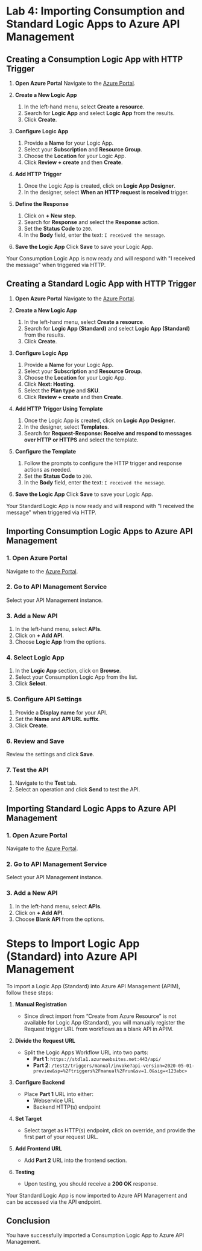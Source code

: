 # Lab 4: Importing Consumption and Standard Logic Apps to Azure API Management

## Creating a Consumption Logic App with HTTP Trigger

1. **Open Azure Portal**
    Navigate to the [Azure Portal](https://portal.azure.com/).

2. **Create a New Logic App**
    1. In the left-hand menu, select **Create a resource**.
    2. Search for **Logic App** and select **Logic App** from the results.
    3. Click **Create**.

3. **Configure Logic App**
    1. Provide a **Name** for your Logic App.
    2. Select your **Subscription** and **Resource Group**.
    3. Choose the **Location** for your Logic App.
    4. Click **Review + create** and then **Create**.

4. **Add HTTP Trigger**
    1. Once the Logic App is created, click on **Logic App Designer**.
    2. In the designer, select **When an HTTP request is received** trigger.

5. **Define the Response**
    1. Click on **+ New step**.
    2. Search for **Response** and select the **Response** action.
    3. Set the **Status Code** to `200`.
    4. In the **Body** field, enter the text: `I received the message`.

6. **Save the Logic App**
    Click **Save** to save your Logic App.

Your Consumption Logic App is now ready and will respond with "I received the message" when triggered via HTTP.

## Creating a Standard Logic App with HTTP Trigger
1. **Open Azure Portal**
    Navigate to the [Azure Portal](https://portal.azure.com/).

2. **Create a New Logic App**
    1. In the left-hand menu, select **Create a resource**.
    2. Search for **Logic App (Standard)** and select **Logic App (Standard)** from the results.
    3. Click **Create**.

3. **Configure Logic App**
    1. Provide a **Name** for your Logic App.
    2. Select your **Subscription** and **Resource Group**.
    3. Choose the **Location** for your Logic App.
    4. Click **Next: Hosting**.
    5. Select the **Plan type** and **SKU**.
    6. Click **Review + create** and then **Create**.

4. **Add HTTP Trigger Using Template**
    1. Once the Logic App is created, click on **Logic App Designer**.
    2. In the designer, select **Templates**.
    3. Search for **Request-Response: Receive and respond to messages over HTTP or HTTPS** and select the template.

5. **Configure the Template**
    1. Follow the prompts to configure the HTTP trigger and response actions as needed.
    2. Set the **Status Code** to `200`.
    3. In the **Body** field, enter the text: `I received the message`.

6. **Save the Logic App**
    Click **Save** to save your Logic App.

Your Standard Logic App is now ready and will respond with "I received the message" when triggered via HTTP.



## Importing Consumption Logic Apps to Azure API Management

### 1. Open Azure Portal
Navigate to the [Azure Portal](https://portal.azure.com/).

### 2. Go to API Management Service
Select your API Management instance.

### 3. Add a New API
1. In the left-hand menu, select **APIs**.
2. Click on **+ Add API**.
3. Choose **Logic App** from the options.

### 4. Select Logic App
1. In the **Logic App** section, click on **Browse**.
2. Select your Consumption Logic App from the list.
3. Click **Select**.

### 5. Configure API Settings
1. Provide a **Display name** for your API.
2. Set the **Name** and **API URL suffix**.
3. Click **Create**.

### 6. Review and Save
Review the settings and click **Save**.

### 7. Test the API
1. Navigate to the **Test** tab.
2. Select an operation and click **Send** to test the API.

## Importing Standard Logic Apps to Azure API Management
### 1. Open Azure Portal
Navigate to the [Azure Portal](https://portal.azure.com/).

### 2. Go to API Management Service
Select your API Management instance.

### 3. Add a New API
1. In the left-hand menu, select **APIs**.
2. Click on **+ Add API**.
3. Choose **Blank API** from the options.

# Steps to Import Logic App (Standard) into Azure API Management

To import a Logic App (Standard) into Azure API Management (APIM), follow these steps:

1. **Manual Registration**
   - Since direct import from “Create from Azure Resource” is not available for Logic App (Standard), you will manually register the Request trigger URL from workflows as a blank API in APIM.

2. **Divide the Request URL**
   - Split the Logic Apps Workflow URL into two parts:
     - **Part 1**: `https://stdla1.azurewebsites.net:443/api/`
     - **Part 2**: `/test2/triggers/manual/invoke?api-version=2020-05-01-preview&sp=%2Ftriggers%2Fmanual%2Frun&sv=1.0&sig=<123abc>`

3. **Configure Backend**
   - Place **Part 1** URL into either:
     - Webservice URL
     - Backend HTTP(s) endpoint

4. **Set Target**
   - Select target as HTTP(s) endpoint, click on override, and provide the first part of your request URL.

5. **Add Frontend URL**
   - Add **Part 2** URL into the frontend section.

6. **Testing**
   - Upon testing, you should receive a **200 OK** response.


Your Standard Logic App is now imported to Azure API Management and can be accessed via the API endpoint.


## Conclusion
You have successfully imported a Consumption Logic App to Azure API Management.
